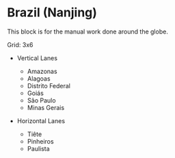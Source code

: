 # Brazil (Nanjing)

This block is for the manual work done around the globe.

Grid: 3x6

* Vertical Lanes
    - Amazonas
    - Alagoas
    - Distrito Federal
    - Goiás
    - São Paulo
    - Minas Gerais

* Horizontal Lanes
    - Tiête
    - Pinheiros
    - Paulista
